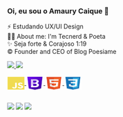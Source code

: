 ### Oi, eu sou o Amaury Caique 👋
 ⚡ Estudando UX/UI Design  <br/>
 :man_technologist: About me: I'm Tecnerd & Poeta <br/>
 ✨ Seja forte & Corajoso 1:19 <br/>
 :copyright:	 Founder and CEO of Blog Poesiame 
<div>
  <a href="https://github.com/amaurycaique">
  <img height="160em" src="https://github-readme-stats.vercel.app/api?username=amaurycaique&show_icons=true&theme=dracula&include_all_commits=true&count_private=true"/>
  <img height="160em" src="https://github-readme-stats.vercel.app/api/top-langs/?username=amaurycaique&layout=compact&langs_count=7&theme=dracula"/>
</div>

<div><br>
  <img align="center" alt="Caique-Js" height="30" width="40" src="https://raw.githubusercontent.com/devicons/devicon/master/icons/javascript/javascript-plain.svg">
  <img align="center" alt="Caique-Bot" height="30" width="40" src="https://raw.githubusercontent.com/themedotid/bootstrap-icon/HEAD/docs/bootstrap-icon-css.png">
  <img align="center" alt="Caique-HTML" height="30" width="40" src="https://raw.githubusercontent.com/devicons/devicon/master/icons/html5/html5-original.svg">
  <img align="center" alt="Caique-CSS" height="30" width="40" src="https://raw.githubusercontent.com/devicons/devicon/master/icons/css3/css3-original.svg">
</div>

##
  
<div> 
  <a href="https://www.youtube.com/" target="_blank"><img src="https://img.shields.io/badge/YouTube-FF0000?style=for-the-badge&logo=youtube&logoColor=white"></a>
  <a href="https://www.instagram.com/codesign.caique/" target="_blank"><img src="https://img.shields.io/badge/-Instagram-%23E4405F?style=for-the-badge&logo=instagram&logoColor=white"></a> 
  <a href="https://www.linkedin.com/in/caique-silva-developer-2021/" target="_blank"><img src="https://img.shields.io/badge/-LinkedIn-%230077B5?style=for-the-badge&logo=linkedin&logoColor=white"></a> 
</div>
